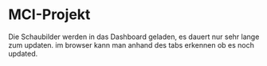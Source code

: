 # MCI-Projekt
Die Schaubilder werden in das Dashboard geladen, es dauert nur sehr lange zum updaten. im browser kann man anhand des tabs erkennen ob es noch updated.